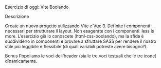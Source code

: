 Esercizio di oggi: Vite Boolando

Descrizione

Create un nuovo progetto utilizzando Vite e Vue 3. Definite i componenti necessari per strutturare il layout.
Non esagerate con i componenti: less is more.
L’esercizio già lo conoscete (html-css-boolando), ma la sfida è suddividerlo in componenti e provare a sfruttare SASS per rendere il nostro stile più leggibile e flessibile (di quali variabili potreste avere bisogno?).

Bonus
Popoliamo le voci dell’header (sia le tre voci testuali che le tre icone) dinamicamente.
